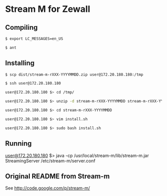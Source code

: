 # Stream M for Zewall

## Compiling
```bash
$ export LC_MESSAGES=en_US

$ ant
```

## Installing
```bash
$ scp dist/stream-m-rXXX-YYYYMMDD.zip user@172.20.180.180:/tmp

$ ssh user@172.20.180.180

user@172.20.180.180 $> cd /tmp/

user@172.20.180.180 $> unzip -d stream-m-rXXX-YYYYMMDD stream-m-rXXX-YYYYMMDD.zip

user@172.20.180.180 $> cd stream-m-rXXX-YYYYMMDD

user@172.20.180.180 $> vim install.sh

user@172.20.180.180 $> sudo bash install.sh
```

## Running

user@172.20.180.180 $> java -cp /usr/local/stream-m/lib/stream-m.jar StreamingServer /etc/stream-m/server.conf


## Original README from Stream-m

See http://code.google.com/p/stream-m/
